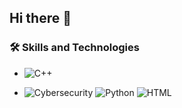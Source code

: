 ## Hi there 👋

<!--
**krishna-Agrawal04/krishna-Agrawal04** is a ✨ _special_ ✨ repository because its `README.md` (this file) appears on your GitHub profile.

Here are some ideas to get you started:

- 🔭 I’m currently working on ...
- 🌱 I’m currently learning ...
- 👯 I’m looking to collaborate on ...
- 🤔 I’m looking for help with ...
- 💬 Ask me about ...
- 📫 How to reach me: ...
- 😄 Pronouns: ...
- ⚡ Fun fact: ...
-->
### 🛠️ Skills and Technologies

- ![C++](https://img.shields.io/badge/C++-00599C?style=for-the-badge&logo=c%2B%2B&logoColor=white)

- ![Cybersecurity](https://img.shields.io/badge/Cybersecurity-black?style=for-the-badge&logo=github-actions&logoColor=white)
  ![Python](https://img.shields.io/badge/Python/O-green?style=for-the-badge&logo=data-transfer&logoColor=white)
  ![HTML](https://img.shields.io/badge/HTML-blueviolet?style=for-the-badge)
